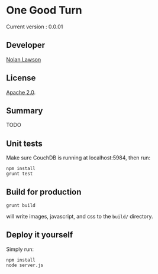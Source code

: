 One Good Turn
=========================

Current version : 0.0.01

Developer
-----------

[Nolan Lawson][7]


License
-----------

[Apache 2.0][1].

Summary
-----------

TODO

Unit tests
----------------

Make sure CouchDB is running at localhost:5984, then run:

```
npm install
grunt test
```

Build for production
--------------------

```
grunt build
```

will write images, javascript, and css to the ```build/``` directory.

Deploy it yourself
-----------------

Simply run:

```
npm install
node server.js
```

[1]: http://www.apache.org/licenses/LICENSE-2.0.html
[6]: http://www.hon.ch
[7]: http://nolanlawson.com

